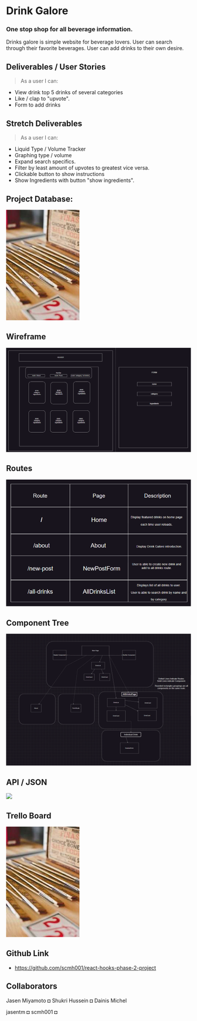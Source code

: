 # Drink Galore 

### One stop shop for all beverage information.
Drinks galore is simple website for beverage lovers. User can search through their favorite beverages. User can add drinks to their own desire. 



## Deliverables / User Stories
> As a user I can:
* View drink top 5 drinks of several categories
* Like / clap to "upvote".
* Form to add drinks


## Stretch Deliverables
> As a user I can:
* Liquid Type / Volume Tracker
* Graphing type / volume
* Expand search specifics.
* Filter by least amount of upvotes to greatest vice versa.
* Clickable button to show instructions
* Show Ingredients with button "show ingredients".

## Project Database:
<img src=phase-2-project-grp-1/src/assets/images/placeholder.jpg>

## Wireframe
<img src=phase-2-project-grp-1/src/assets/images/wireframeTemp.PNG>

## Routes 
<img src=phase-2-project-grp-1/src/assets/images/routesWire.PNG>

## Component Tree 
<img src=phase-2-project-grp-1/src/assets/images/wireframeNew.PNG>

## API / JSON
<img src=phase-2-project-grp-1/src/assets/images/dbsh.PNG>

## Trello Board
<img src=phase-2-project-grp-1/src/assets/images/placeholder.jpg>

## Github Link
* https://github.com/scmh001/react-hooks-phase-2-project

## Collaborators

Jasen Miyamoto ◘ Shukri Hussein ◘ Dainis Michel

jasentm ◘ scmh001 ◘ 